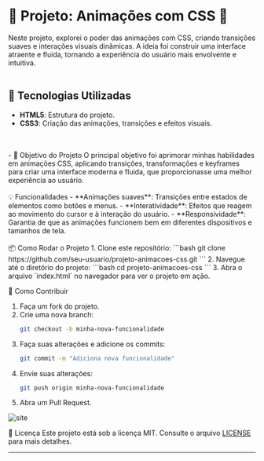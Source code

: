 # 🎨 Projeto: Animações com CSS 🎨

Neste projeto, explorei o poder das animações com CSS, criando transições suaves e interações visuais dinâmicas. A ideia foi construir uma interface atraente e fluida, tornando a experiência do usuário mais envolvente e intuitiva.
<br>
<br>
## 🚀 Tecnologias Utilizadas
- **HTML5**: Estrutura do projeto.
- **CSS3**: Criação das animações, transições e efeitos visuais.
<br>
<br>
- 🎯 Objetivo do Projeto
O principal objetivo foi aprimorar minhas habilidades em animações CSS, aplicando transições, transformações e keyframes para criar uma interface moderna e fluida, que proporcionasse uma melhor experiência ao usuário.
<br>
<br>
  💡 Funcionalidades
- **Animações suaves**: Transições entre estados de elementos como botões e menus.
- **Interatividade**: Efeitos que reagem ao movimento do cursor e à interação do usuário.
- **Responsividade**: Garantia de que as animações funcionem bem em diferentes dispositivos e tamanhos de tela.
<br>
<br>
  📦 Como Rodar o Projeto
1. Clone este repositório:
    ```bash
    git clone https://github.com/seu-usuario/projeto-animacoes-css.git
    ```
2. Navegue até o diretório do projeto:
    ```bash
    cd projeto-animacoes-css
    ```
3. Abra o arquivo `index.html` no navegador para ver o projeto em ação.

 🔧 Como Contribuir
1. Faça um fork do projeto.
2. Crie uma nova branch:
    ```bash
    git checkout -b minha-nova-funcionalidade
    ```
3. Faça suas alterações e adicione os commits:
    ```bash
    git commit -m "Adiciona nova funcionalidade"
    ```
4. Envie suas alterações:
    ```bash
    git push origin minha-nova-funcionalidade
    ```
5. Abra um Pull Request.

![site](https://github.com/user-attachments/assets/1dd9c58c-05e2-4cb5-b3ea-a089579bfad1)

   
 📜 Licença
Este projeto está sob a licença MIT. Consulte o arquivo [LICENSE](LICENSE) para mais detalhes.

---
